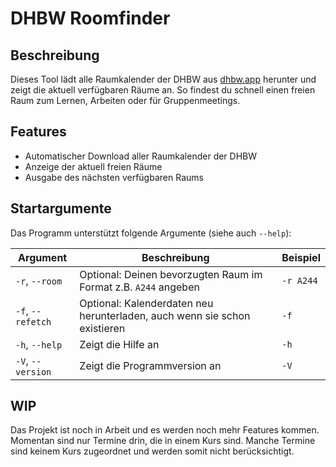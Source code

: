 # DHBW Roomfinder

## Beschreibung

Dieses Tool lädt alle Raumkalender der DHBW aus [dhbw.app](https://dhbw.app) herunter und zeigt die aktuell verfügbaren Räume an. So findest du schnell einen freien Raum zum Lernen, Arbeiten oder für Gruppenmeetings.

## Features

- Automatischer Download aller Raumkalender der DHBW
- Anzeige der aktuell freien Räume
- Ausgabe des nächsten verfügbaren Raums

## Startargumente

Das Programm unterstützt folgende Argumente (siehe auch `--help`):

| Argument          | Beschreibung                                                              | Beispiel  |
| ----------------- | ------------------------------------------------------------------------- | --------- |
| `-r`, `--room`    | Optional: Deinen bevorzugten Raum im Format z.B. `A244` angeben           | `-r A244` |
| `-f`, `--refetch` | Optional: Kalenderdaten neu herunterladen, auch wenn sie schon existieren | `-f`      |
| `-h`, `--help`    | Zeigt die Hilfe an                                                        | `-h`      |
| `-V`, `--version` | Zeigt die Programmversion an                                              | `-V`      |

## WIP

Das Projekt ist noch in Arbeit und es werden noch mehr Features kommen. Momentan sind nur Termine drin, die in einem Kurs sind. Manche Termine sind keinem Kurs zugeordnet und werden somit nicht berücksichtigt.
